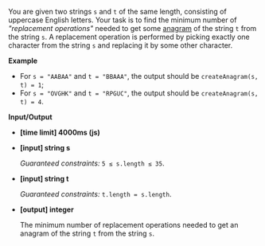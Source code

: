 ﻿You are given two strings `s` and `t` of the same length, consisting of uppercase English letters. Your task is to find the minimum number of _"replacement operations"_ needed to get some [anagram](keyword://anagram) of the string `t` from the string `s`. A replacement operation is performed by picking exactly one character from the string `s` and replacing it by some other character.

**Example**

*   For `s = "AABAA"` and `t = "BBAAA"`, the output should be
    `createAnagram(s, t) = 1`;
*   For `s = "OVGHK"` and `t = "RPGUC"`, the output should be
    `createAnagram(s, t) = 4`.

**Input/Output**

*   **[time limit] 4000ms (js)**

*   **[input] string s**

    _Guaranteed constraints:_
    `5 ≤ s.length ≤ 35`.

*   **[input] string t**

    _Guaranteed constraints:_
    `t.length = s.length`.

*   **[output] integer**

    The minimum number of replacement operations needed to get an anagram of the string `t` from the string `s`.